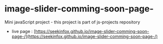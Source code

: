 # image-slider-comming-soon-page-
Mini javaScript project - this project is part of js-projects repository 

- live page : [https://seekinfox.github.io/image-slider-comming-soon-page-/](https://seekinfox.github.io/image-slider-comming-soon-page-/)
